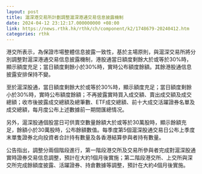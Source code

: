 ```yaml
---
layout: post
title: 滬深港交易所計劃調整滬深港通交易信息披露機制
date: 2024-04-12 23:12:17.000000000 +08:00
link: https://news.rthk.hk/rthk/ch/component/k2/1748679-20240412.htm
categories: rthk
---
```


港交所表示，為保證市場整體信息披露一致性，基於主場原則，與滬深交易所將分別調整對滬深港通交易信息披露機制，港股通當日額度剩餘大於或等於30%時，顯示額度充足；當日額度剩餘小於30%時，實時公布額度餘額。其餘港股通信息披露安排保持不變。

至於滬深股通，當日額度剩餘大於或等於30%時，顯示額度充足；當日額度剩餘小於30%時，實時公布額度餘額；不再披露實時買入成交額、賣出成交額及成交總額；收市後披露成交總額及總筆數、ETF成交總額、前十大成交活躍證券名單及成交總額，每月度公布上述數據前一期間匯總情况。

另外，滬深股通個股當日可供賣空數量餘額大於或等於30萬股時，顯示餘額充足，餘額小於30萬股時，公布餘額數值。每季度第5個滬深股通交易日公布上季度末單隻證券北向投資者合計持有數量及各香港結算參與者持有數量。

公告指出，調整分兩個階段進行，第一階段港交所及交易所參與者完成對滬深股通實時證券交易信息調整，預計在大約1個月後實施；第二階段港交所、上交所與深交所完成餘額度披露、活躍證券、持倉數據等調整，預計在大約4個月後實施。
